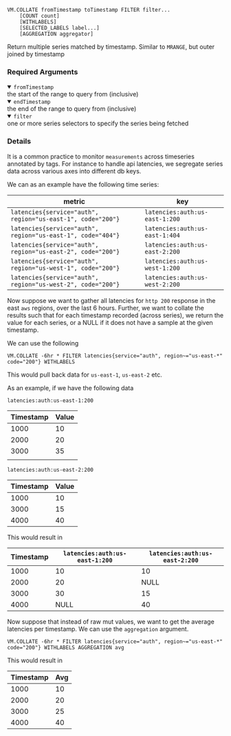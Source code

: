 ```
VM.COLLATE fromTimestamp toTimestamp FILTER filter...
    [COUNT count]
    [WITHLABELS]
    [SELECTED_LABELS label...]
    [AGGREGATION aggregator]
```

Return multiple series matched by timestamp. Similar to `MRANGE`, but outer joined by timestamp

### Required Arguments

<details open><summary><code>fromTimestamp</code></summary>
the start of the range to query from (inclusive)
</details>

<details open><summary><code>endTimestamp</code></summary>
the end of the range to query from (inclusive)
</details>

<details open><summary><code>filter</code></summary>
one or more series selectors to specify the series being fetched
</details>

### Details

It is a common practice to monitor `measurements` across timeseries annotated by tags. For instance
to handle api latencies, we segregate series data across various axes into different db keys.

We can as an example have the following time series:

| metric                                                      | key                             |
|-------------------------------------------------------------|---------------------------------|
| `latencies{service="auth", region="us-east-1", code="200"}` | `latencies:auth:us-east-1:200`  |
| `latencies{service="auth", region="us-east-1", code="404"}` | `latencies:auth:us-east-1:404`  |
| `latencies{service="auth", region="us-east-2", code="200"}` | `latencies:auth:us-east-2:200`  |
| `latencies{service="auth", region="us-west-1", code="200"}` | `latencies:auth:us-west-1:200`  |
| `latencies{service="auth", region="us-west-2", code="200"}` | `latencies:auth:us-west-2:200`  |


Now suppose we want to gather all latencies for `http 200` response in the east `aws` regions, over the last 6 hours. Further,
we want to collate the results such that for each timestamp recorded (across series), we return the value for each series, 
or a NULL if it does not have a sample at the given timestamp.

We can use the following

```aiignore
VM.COLLATE -6hr * FILTER latencies{service="auth", region~="us-east-*" code="200"} WITHLABELS
```

This would pull back data for `us-east-1`, `us-east-2` etc. 

As an example, if we have the following data

`latencies:auth:us-east-1:200`

| Timestamp | Value |
|-----------|-------|
| 1000      | 10    |
| 2000      | 20    |
| 3000      | 35    |
|           |       |

`latencies:auth:us-east-2:200`

| Timestamp | Value |
|-----------|-------|
| 1000      | 10    |
| 3000      | 15    |
| 4000      | 40    |


This would result in 

| Timestamp | `latencies:auth:us-east-1:200` | `latencies:auth:us-east-2:200` |
|-----------|--------------------------------|--------------------------------|
| 1000      | 10                             | 10                             |
| 2000      | 20                             | NULL                           |
| 3000      | 30                             | 15                             |
| 4000      | NULL                           | 40                             |

Now suppose that instead of raw mut values, we want to get the average latencies per timestamp. We can use the `aggregation` argument.

```aiignore
VM.COLLATE -6hr * FILTER latencies{service="auth", region~="us-east-*" code="200"} WITHLABELS AGGREGATION avg
```

This would result in

| Timestamp | Avg | 
|-----------|-----|
| 1000      | 10  |
| 2000      | 20  |
| 3000      | 25  |
| 4000      | 40  |